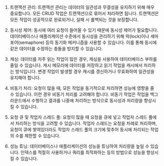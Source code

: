 1. 트랜잭션 관리: 트랜잭션 관리는 데이터의 일관성과 무결성을 유지하기 위해 매우 중요합니다. 모든 CRUD 작업은 트랜잭션으로 묶어서 처리하면 됩니다. 트랜잭션은 모든 작업이 성공적으로 완료되거나, 실패 시 롤백되는 것을 보장합니다.

2. 동시성 제어: 동시에 여러 요청이 들어올 수 있기 때문에 동시성 제어가 필요합니다. 데이터베이스나 애플리케이션 수준에서 동시성을 관리하기 위해 락(lock)이나 세마포어(semaphore) 등의 동기화 메커니즘을 사용할 수 있습니다. 이를 통해 동시에 같은 데이터를 수정하는 충돌을 방지할 수 있습니다.

3. 캐싱: 데이터를 자주 읽는 작업이 많은 경우, 캐싱을 사용하여 데이터베이스 부하를 줄일 수 있습니다. 캐시 메모리에 데이터를 저장하고 읽기 작업을 캐시에서 처리하는 방식입니다. 변경 작업이 발생할 경우 캐시를 갱신하거나 무효화하여 일관성을 유지해야 합니다.

4. 비동기 처리: 요청이 많을 때, 모든 작업을 동기적으로 처리하면 성능에 영향을 줄 수 있습니다. 이런 경우 비동기 처리를 고려해야 합니다. 비동기 작업은 작업을 백그라운드에서 수행하고 결과를 나중에 처리하는 방식으로 동시성과 처리량을 향상시킬 수 있습니다.

5. 요청 큐 및 작업자 스레드 풀: 요청이 많을 때 요청을 큐에 넣고 작업자 스레드 풀에서 처리하는 방식을 고려할 수 있습니다. 작업자 스레드는 요청을 차례로 처리하며, 요청이 큐에 쌓여있더라도 작업자 스레드 풀의 크기에 맞추어 동시에 처리되는 작업의 수를 제한할 수 있습니다.

6. 성능 튜닝: 데이터베이스나 애플리케이션의 성능을 튜닝하여 처리량을 높일 수 있습니다. 인덱스를 적절히 사용하거나 쿼리를 최적화하는 등의 방법으로 성능을 향상시킬 수 있습니다.
